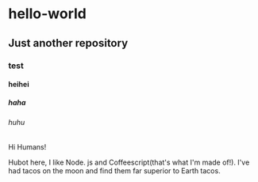 # hello-world
## Just another repository
### test
#### heihei
##### haha
###### huhu
 Hi Humans!
 
 Hubot here, I like Node. js and Coffeescript(that's what I'm made of!).
 I've had tacos on the moon and find them far superior to Earth tacos.
